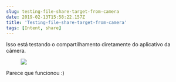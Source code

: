```yaml
---
slug: testing-file-share-target-from-camera
date: 2019-02-13T15:58:22.157Z
title: 'Testing-file-share-target-from-camera'
tags: [Intent, share]
---
```

Isso está testando o compartilhamento diretamente do aplicativo da câmera.

<figure>
  <img src="/images/2019-02-13-testing-file-share-target-from-camera.jpeg">
</figure>

Parece que funcionou :)
